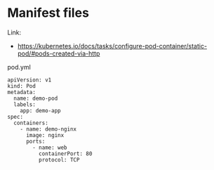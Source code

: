 # Manifest files


Link:
- https://kubernetes.io/docs/tasks/configure-pod-container/static-pod/#pods-created-via-http

pod.yml
```
apiVersion: v1
kind: Pod
metadata:
  name: demo-pod
  labels:
    app: demo-app
spec:
  containers:
    - name: demo-nginx
      image: nginx
      ports:
        - name: web
          containerPort: 80
          protocol: TCP
```